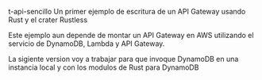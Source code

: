 t-api-sencillo
Un primer ejemplo de escritura de un API Gateway usando Rust y el crater Rustless

Este ejemplo aun depende de montar un API Gateway en AWS utilizando el servicio de DynamoDB, Lambda y API Gateway.

La sigiente version voy a trabajar para que invoque DynamoDB en una instancia local y con los modulos de Rust para DynamoDB

